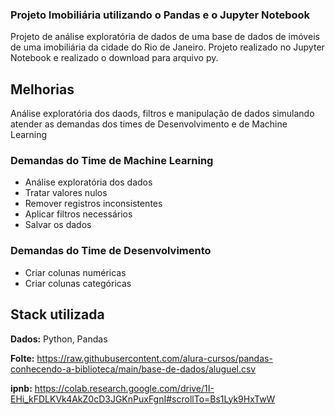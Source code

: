 
### Projeto Imobiliária utilizando o Pandas e o Jupyter Notebook


  Projeto de análise exploratória de dados de uma base de dados de imóveis de uma imobiliária da cidade do Rio de Janeiro. Projeto realizado no Jupyter Notebook e realizado o download para arquivo py.




## Melhorias

Análise exploratória dos daods, filtros e manipulação de dados simulando atender as demandas dos times de Desenvolvimento e de Machine Learning
### Demandas do Time de Machine Learning
- Análise exploratória dos dados
- Tratar valores nulos
- Remover registros inconsistentes 
- Aplicar filtros necessários
- Salvar os dados 
### Demandas do Time de Desenvolvimento
- Criar colunas numéricas
- Criar colunas categóricas


## Stack utilizada

**Dados:** Python, Pandas

**Folte:** https://raw.githubusercontent.com/alura-cursos/pandas-conhecendo-a-biblioteca/main/base-de-dados/aluguel.csv

**ipnb:** https://colab.research.google.com/drive/1I-EHi_kFDLKVk4AkZ0cD3JGKnPuxFgnI#scrollTo=Bs1Lyk9HxTwW

